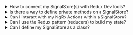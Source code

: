 <details>
  <summary>How to connect my SignalStore(s) with Redux DevTools?</summary>

    There's no official connection between `@ngrx/signals` and the Redux Devtools.
    We expect the Angular Devtools will provide support for signals soon, which can be used to track the state.
    However, you could create a feature for this, or you can make use of the [`withDevtools` feature](https://github.com/angular-architects/ngrx-toolkit?tab=readme-ov-file#devtools-withdevtools) from the `@angular-architects/ngrx-toolkit` package.
</details>

<details>
  <summary>Is there a way to define private methods on a SignalStore?</summary>

    Currently there's no built-in support for private properties.
    To achieve this in the current version, you can resort to workarounds, e.g. by not returning them.

```ts
withMethods(() => {
  function privateFunction() {
    /* implementation here */ 
  }
  function publicFunction() {
    /* implementation here */
  }
  function publicFunction2() {
    privateFunction();
  }

  return { publicFunction, publicFunction2 };
})
```
</details>

<details>
  <summary>Can I  interact with my NgRx Actions within a SignalStore?</summary>

    Signals are not meant to have a concept of time. Also, the effect is somewhat tied to Angular change detection, so you can't observe every action that would be dispatched over time through some sort of Signal API.
    The global NgRx Store is still the best mechanism to dispatch action(s) over time and react to them across multiple features.
</details>

<details>
  <summary>Can I use the Redux pattern (reducers) to build my state?</summary>

    Just like `@ngrx/component-store`, there is no indirection between events and how it affects the state. To update the SignalStore's state use the `patchState` function.
    However, SignalStore is extensible and you can build your own custom feature that uses the Redux pattern. 
</details>

<details>
  <summary>Can I define my SignalStore as a class?</summary>

    To create a class-based SignalStore, create a new class and extend from `signalStore`.

```ts
@Injectable()
export class CounterStore extends signalStore(withState({ count: 0 })) {
  readonly doubleCount = computed(() => this.count() * 2);
  
  increment(): void {
    patchState(this, { count: this.count() + 1 });
  }
}
```
</details>